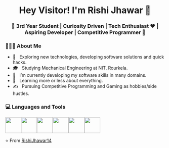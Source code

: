 <h1 align="center">Hey Visitor! I'm Rishi Jhawar 👋 </h1>
<h3 align="center">🚀 3rd Year Student | Curiosity Driven | Tech Enthusiast ♥ | Aspiring Developer | Competitive Programmer  🚀</h3>
<div>
 
  <h3> 👨🏻‍💻 About Me </h3>

  - 🤔 &nbsp; Exploring new technologies, developing software solutions and quick hacks.
  - 🎓 &nbsp; Studying Mechanical Engineering at NIT, Rourkela.
  - 💼 &nbsp; I’m currently developing my software skills in many domains.
  - 🌱 &nbsp; Learning more or less about everything.
  - ✍️ &nbsp; Pursuing Competitive Programming and Gaming as hobbies/side hustles.  
</div> 
</div>

<div>
  <h3> 💻 Languages and Tools </h3>
  <p>
<img src="https://media.giphy.com/media/3rCcV6sC1o2GY/giphy.gif" width="50"><img src="https://i.giphy.com/media/LMt9638dO8dftAjtco/200.webp" width="50"><img src="https://i.giphy.com/media/IdyAQJVN2kVPNUrojM/200.webp" width="50"><img src="https://i.giphy.com/media/eNAsjO55tPbgaor7ma/giphy.webp" width="50"><img src="https://i.giphy.com/media/ln7z2eWriiQAllfVcn/giphy.webp" width="50"><img src="https://i.giphy.com/media/XAxylRMCdpbEWUAvr8/giphy.webp" width="50">
  <p>
</div> 

⭐️ From [RishiJhawar14](https://github.com/RishiJhawar14)
